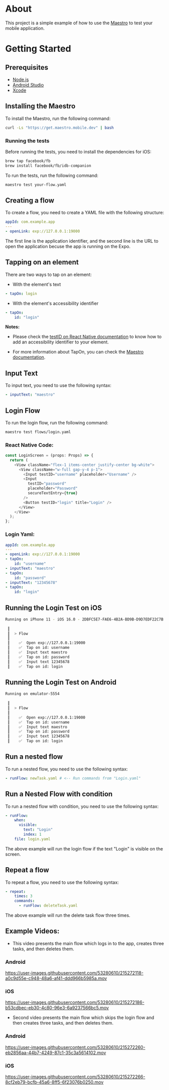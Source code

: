 <h1> About </h1>

This project is a simple example of how to use the [Maestro](https://maestro.mobile.dev/) to test your mobile application.

<h1> Getting Started </h1>

## Prerequisites

- [Node.js](https://nodejs.org/en/download/)
- [Android Studio](https://developer.android.com/studio)
- [Xcode](https://developer.apple.com/xcode/)


## Installing the Maestro

To install the Maestro, run the following command:

```bash
curl -Ls "https://get.maestro.mobile.dev" | bash
```
<h3><b>Running the tests</b></h3>

Before running the tests, you need to install the dependencies for iOS:

```bash
brew tap facebook/fb
brew install facebook/fb/idb-companion
```

To run the tests, run the following command:

```bash
maestro test your-flow.yaml
```

<h2> Creating a flow </h2>

To create a flow, you need to create a YAML file with the following structure:

```yaml
appId: com.example.app
---
- openLink: exp://127.0.0.1:19000
```

The first line is the application identifier, and the second line is the URL to open the application becuse the app is running on the Expo.

<h2> Tapping on an element </h2>

There are two ways to tap on an element:

- With the element's text

```yaml
- tapOn: login
```

- With the element's accessibility identifier

```yaml
- tapOn:
    id: "login"
```

**Notes:**

- Please check the [testID on React Native documentation](https://reactnative.dev/docs/view#testid) to know how to add an accessibility identifier to your element.

- For more information about TapOn, you can check the [Maestro documentation](https://maestro.mobile.dev/reference/tap-on-view).


<h2> Input Text </h2>

To input text, you need to use the following syntax:

```yaml
- inputText: "maestro"
```

<h2> Login Flow </h2>

To run the login flow, run the following command:

```bash
maestro test flows/login.yaml
```
### React Native Code:

```ts
const LoginScreen = (props: Props) => {
  return (
    <View className="flex-1 items-center justify-center bg-white">
      <View className="w-full gap-y-4 p-1">
        <Input testID="username" placeholder="Username" />
        <Input
          testID="password"
          placeholder="Password"
          secureTextEntry={true}
        />
        <Button testID="login" title="Login" />
      </View>
    </View>
  );
};
```

### Login Yaml:

```yaml
appId: com.example.app
---
- openLink: exp://127.0.0.1:19000
- tapOn:
    id: "username"
- inputText: "maestro"
- tapOn:
    id: "password"
- inputText: "12345678"
- tapOn:
    id: "login"
```

<h2> Running the Login Test on iOS </h2>

```bash
Running on iPhone 11 - iOS 16.0 - 2DBFC5E7-FAE6-4B2A-BD9B-D9D7EDF22C7B      
                                                                            
 ║                                                                          
 ║  > Flow                                                                  
 ║                                                                          
 ║    ✅  Open exp://127.0.0.1:19000                                        
 ║    ✅  Tap on id: username                                               
 ║    ✅  Input text maestro                                                
 ║    ✅  Tap on id: password                                               
 ║    ✅  Input text 12345678                                               
 ║    ✅  Tap on id: login                                                  
```

<h2> Running the Login Test on Android </h2>

```bash
Running on emulator-5554                
                                        
 ║                                      
 ║  > Flow                              
 ║                                      
 ║    ✅  Open exp://127.0.0.1:19000    
 ║    ✅  Tap on id: username           
 ║    ✅  Input text maestro            
 ║    ✅  Tap on id: password           
 ║    ✅  Input text 12345678           
 ║    ✅  Tap on id: login              
```

<h2> Run a nested flow </h2>

To run a nested flow, you need to use the following syntax:

```yaml
- runFlow: newTask.yaml # <-- Run commands from "Login.yaml"
```

<h2> Run a Nested Flow with condition</h2>

To run a nested flow with condition, you need to use the following syntax:

```yaml
- runFlow:
    when:
      visible:
        text: "Login"
        index: 1
    file: login.yaml
```
The above example will run the login flow if the text "Login" is visible on the screen.

<h2> Repeat a flow </h2>

To repeat a flow, you need to use the following syntax:

```yaml
- repeat:
    times: 3
    commands:
      - runFlow: deleteTask.yaml
```

The above example will run the delete task flow three times.

## Example Videos:

- This video presents the main flow which logs in to the app, creates three tasks, and then deletes them.

### Android
https://user-images.githubusercontent.com/53280610/215272118-a0c9d55e-c948-48a6-af41-ddd966b5985a.mov

### iOS
https://user-images.githubusercontent.com/53280610/215272186-b53cdbec-eb30-4c80-96e3-6a9237566bc5.mov



- Second video presents the main flow which skips the login flow and then creates three tasks, and then deletes them.
### Android
https://user-images.githubusercontent.com/53280610/215272260-eb2856aa-44b7-4249-87c1-35c3a5614102.mov

### iOS
https://user-images.githubusercontent.com/53280610/215272266-8cf2eb79-bcfb-45a6-8ff5-6f23076b0250.mov

